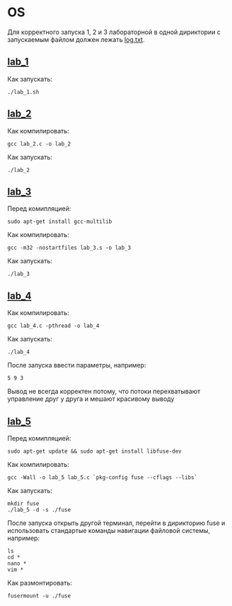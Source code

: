 # OS
Для корректного запуска 1, 2 и 3 лабораторной в одной дириктории с запускаемым файлом должен лежать [log.txt](https://github.com/Dangovsky/OS/blob/master/log.txt).

## [lab_1](https://github.com/Dangovsky/OS/blob/master/lab_1.sh)
Как запускать:
```shell
./lab_1.sh
```
## [lab_2](https://github.com/Dangovsky/OS/blob/master/lab_2.c)
Как компилировать: 
```shell
gcc lab_2.c -o lab_2
```
Как запускать:
```shell
./lab_2
```
## [lab_3](https://github.com/Dangovsky/OS/blob/master/lab_3.s)
Перед комипляцией: 
```shell
sudo apt-get install gcc-multilib
```
Как компилировать: 
```shell
gcc -m32 -nostartfiles lab_3.s -o lab_3
```
Как запускать:
```shell
./lab_3
```
## [lab_4](https://github.com/Dangovsky/OS/blob/master/lab_4.c)
Как компилировать: 
```shell
gcc lab_4.c -pthread -o lab_4
```
Как запускать:
```shell
./lab_4
```
После запуска ввести параметры, например:
```shell
5 9 3
```
Вывод не всегда корректен потому, что потоки перехватывают управление друг у друга и мешают красивому выводу

## [lab_5](https://github.com/Dangovsky/OS/blob/master/lab_5.c)
Перед комипляцией: 
```shell
sudo apt-get update && sudo apt-get install libfuse-dev
```
Как компилировать: 
```shell
gcc -Wall -o lab_5 lab_5.c `pkg-config fuse --cflags --libs`
```
Как запускать:
```shell
mkdir fuse
./lab_5 -d -s ./fuse
```
После запуска открыть другой терминал, перейти в дирикторию fuse и использовать стандартые команды навигации файловой системы, например:
```shell
ls
cd *
nano *
vim *
```
Как размонтировать:
```shell
fusermount -u ./fuse
```
